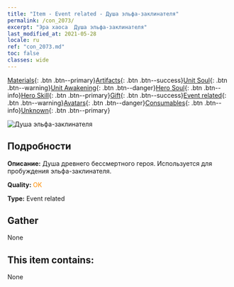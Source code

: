 ```yaml
---
title: "Item - Event related - Душа эльфа-заклинателя"
permalink: /con_2073/
excerpt: "Эра хаоса  Душа эльфа-заклинателя"
last_modified_at: 2021-05-28
locale: ru
ref: "con_2073.md"
toc: false
classes: wide
---
```

 [Materials](/ItemsRU/){: .btn .btn--primary}[Artifacts](/ItemsRU/Artifacts/){: .btn .btn--success}[Unit Soul](/ItemsRU/UnitSoul/){: .btn .btn--warning}[Unit Awakening](/ItemsRU/UnitAwakening/){: .btn .btn--danger}[Hero Soul](/ItemsRU/HeroSoul/){: .btn .btn--info}[Hero Skill](/ItemsRU/HeroSkill/){: .btn .btn--primary}[Gift](/ItemsRU/Gift/){: .btn .btn--success}[Event related](/ItemsRU/Events/){: .btn .btn--warning}[Avatars](/ItemsRU/Avatars/){: .btn .btn--danger}[Consumables](/ItemsRU/Consumables/){: .btn .btn--info}[Unknown](/ItemsRU/Unknown/){: .btn .btn--primary}

 ![Душа эльфа-заклинателя](/images/t/juexing_901.jpg)

## Подробности
 **Описание:** Душа древнего бессмертного героя. Используется для пробуждения эльфа-заклинателя.

 **Quality:** <span style="color: #FF8C00">OK</span>

 **Type:** Event related

## Gather

  None

## This item contains:

  None

